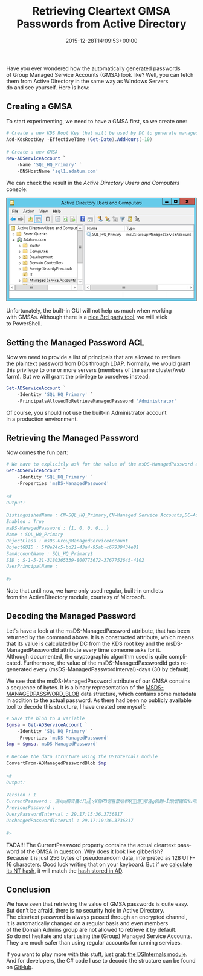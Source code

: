 ﻿---
ref: retrieving-cleartext-gmsa-passwords
title: 'Retrieving Cleartext GMSA Passwords from&nbsp;Active Directory'
date: 2015-12-28T14:09:53+00:00
layout: post
lang: en
image: /assets/images/gmsa.png
permalink: /en/retrieving-cleartext-gmsa-passwords-from-active-directory/
tags:
    - 'Active Directory'
    - LDAP
    - PowerShell
    - Security
---

Have you ever wondered how the&nbsp;automatically generated passwords of&nbsp;Group Managed Service Accounts (GMSA) look like? Well, you can fetch them from&nbsp;Active Directory in&nbsp;the&nbsp;same way as&nbsp;Windows Servers do&nbsp;and&nbsp;see yourself. Here is&nbsp;how:

## Creating a&nbsp;GMSA

To start experimenting, we need to&nbsp;have a&nbsp;GMSA first, so&nbsp;we create one:

```powershell
# Create a new KDS Root Key that will be used by DC to generate managed passwords
Add-KdsRootKey -EffectiveTime (Get-Date).AddHours(-10)

# Create a new GMSA
New-ADServiceAccount `
	-Name 'SQL_HQ_Primary' `
	-DNSHostName 'sql1.adatum.com'

```

<!--more-->

We can check the&nbsp;result in&nbsp;the&nbsp;*Active Directory Users and&nbsp;Computers* console:

![Group Managed Service Account](../../assets/images/gmsa.png)

Unfortunately, the&nbsp;built-in GUI will not help us much when&nbsp;working with&nbsp;GMSAs. Although&nbsp;there is&nbsp;a&nbsp;[nice 3rd party tool](https://www.cjwdev.com/Software/MSAGUI/Info.html), we will stick to&nbsp;PowerShell.

## Setting the&nbsp;Managed Password ACL

Now&nbsp;we need to provide a list of&nbsp;principals that&nbsp;are&nbsp;allowed to&nbsp;retrieve the&nbsp;plaintext password from&nbsp;DCs through LDAP. Normally, we would grant this&nbsp;privilege to one or&nbsp;more servers (members of&nbsp;the&nbsp;same cluster/web farm). But&nbsp;we will grant the&nbsp;privilege to&nbsp;ourselves instead:

```powershell
Set-ADServiceAccount `
	-Identity 'SQL_HQ_Primary' `
	-PrincipalsAllowedToRetrieveManagedPassword 'Administrator'
```

Of course, you should not use the&nbsp;built-in Administrator account in&nbsp;a&nbsp;production environment.

## Retrieving the&nbsp;Managed Password

Now comes the&nbsp;fun part:

```powershell
# We have to explicitly ask for the value of the msDS-ManagedPassword attribute. Even a wildcard (*) would not work.
Get-ADServiceAccount `
	-Identity 'SQL_HQ_Primary' `
	-Properties 'msDS-ManagedPassword'

<#
Output:

DistinguishedName : CN=SQL_HQ_Primary,CN=Managed Service Accounts,DC=Adatum,DC=com
Enabled : True
msDS-ManagedPassword : {1, 0, 0, 0...}
Name : SQL_HQ_Primary
ObjectClass : msDS-GroupManagedServiceAccount
ObjectGUID : 5f8e24c5-bd21-43a4-95ab-c67939434e81
SamAccountName : SQL_HQ_Primary$
SID : S-1-5-21-3180365339-800773672-3767752645-4102
UserPrincipalName :

#>
```

Note that&nbsp;until&nbsp;now, we have only used regular, built-in cmdlets from&nbsp;the&nbsp;ActiveDirectory module, courtesy of&nbsp;Microsoft.

## Decoding the&nbsp;Managed Password

Let's have a&nbsp;look at the&nbsp;msDS-ManagedPassword attribute, that&nbsp;has been returned by&nbsp;the&nbsp;command above. It&nbsp;is&nbsp;a constructed attribute, which&nbsp;means that&nbsp;its value is&nbsp;calculated by&nbsp;DC from&nbsp;the&nbsp;KDS root key and&nbsp;the&nbsp;msDS-ManagedPasswordId attribute every time someone asks for&nbsp;it. Although&nbsp;documented, the&nbsp;cryptographic algorithm used is&nbsp;quite complicated. Furthermore, the&nbsp;value of&nbsp;the&nbsp;msDS-ManagedPasswordId gets re-generated every (msDS-ManagedPasswordInterval)-days (30 by&nbsp;default).

We see that&nbsp;the&nbsp;msDS-ManagedPassword attribute of&nbsp;our GMSA contains a&nbsp;sequence of&nbsp;bytes. It&nbsp;is&nbsp;a&nbsp;binary representation of&nbsp;the&nbsp;[MSDS-MANAGEDPASSWORD_BLOB](https://learn.microsoft.com/en-us/openspecs/windows_protocols/ms-adts/a9019740-3d73-46ef-a9ae-3ea8eb86ac2e) data structure, which&nbsp;contains some&nbsp;metadata in&nbsp;addition to&nbsp;the&nbsp;actual password. As&nbsp;there had been no publicly available tool to&nbsp;decode this&nbsp;structure, I&nbsp;have created one myself:

```powershell
# Save the blob to a variable
$gmsa = Get-ADServiceAccount `
	-Identity 'SQL_HQ_Primary' `
	-Properties 'msDS-ManagedPassword'
$mp = $gmsa.'msDS-ManagedPassword'

# Decode the data structure using the DSInternals module
ConvertFrom-ADManagedPasswordBlob $mp

<#
Output:

Version : 1
CurrentPassword : 湤ୟɰ橣낔饔ᦺ几᧾ʞꈠ⿕ՔὬ랭뷾햾咶郸�렇ͧ퀟᝘럓몚ꬶ佩䎖∘Ǐ㦗ן뱷鼹⽩Ⲃ⫝咽㠅Ｅ䠹鸞왶婰鞪
PreviousPassword :
QueryPasswordInterval : 29.17:15:36.3736817
UnchangedPasswordInterval : 29.17:10:36.3736817

#>
```

TADA!!! The&nbsp;CurrentPassword property contains the&nbsp;actual cleartext password of&nbsp;the&nbsp;GMSA in&nbsp;question. Why&nbsp;does it&nbsp;look like gibberish? Because&nbsp;it&nbsp;is&nbsp;just 256 bytes of&nbsp;pseudorandom data, interpreted as&nbsp;128 UTF-16 characters. Good luck writing that&nbsp;on your keyboard. But&nbsp;if&nbsp;we [calculate its NT hash](/en/dsinternals-powershell-module-released/), it&nbsp;will match the&nbsp;[hash stored in&nbsp;AD](/en/dumping-ntds-dit-files-using-powershell/).

## Conclusion

We have seen that&nbsp;retrieving the&nbsp;value of&nbsp;GMSA passwords is&nbsp;quite easy. But&nbsp;don’t be&nbsp;afraid, there is&nbsp;no security hole in&nbsp;Active Directory. The&nbsp;cleartext password is&nbsp;always passed through an&nbsp;encrypted channel, it&nbsp;is&nbsp;automatically changed on a&nbsp;regular basis and&nbsp;even&nbsp;members of&nbsp;the&nbsp;Domain Admins group are&nbsp;not allowed to&nbsp;retrieve it&nbsp;by&nbsp;default. So&nbsp;do&nbsp;not hesitate and&nbsp;start using the&nbsp;(Group) Managed Service Accounts. They are&nbsp;much safer than&nbsp;using regular accounts for&nbsp;running services.

If you want to&nbsp;play more with&nbsp;this&nbsp;stuff, just [grab the&nbsp;DSInternals module](/en/projects/). And&nbsp;for&nbsp;developers, the&nbsp;C# code I&nbsp;use to&nbsp;decode the&nbsp;structure can be&nbsp;found on [GitHub](https://github.com/MichaelGrafnetter/DSInternals/blob/master/Src/DSInternals.Common/Data/Principals/ManagedPassword.cs).
